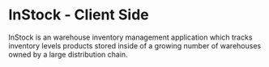 # InStock - Client Side

InStock is an warehouse inventory management application which tracks inventory levels products stored inside of a growing number of warehouses owned by a large distribution chain.
